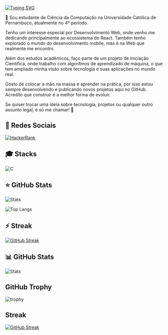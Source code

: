 [![Typing SVG](https://readme-typing-svg.demolab.com?font=Fira+Code&pause=1000&color=F7F7F7&repeat=false&width=435&lines=Ol%C3%A1!+Meu+nome+é+Lucas+Vinícius)](https://git.io/typing-svg)

👋 Sou estudante de Ciência da Computação na Universidade Católica de Pernambuco, atualmente no 4º período.

Tenho um interesse especial por Desenvolvimento Web, onde venho me dedicando principalmente ao ecossistema do React. Também tenho explorado o mundo do desenvolvimento mobile, mas é na Web que realmente me encontro.

Além dos estudos acadêmicos, faço parte de um projeto de Iniciação Científica, onde trabalho com algoritmos de aprendizado de máquina, o que tem ampliado minha visão sobre tecnologia e suas aplicações no mundo real.

Gosto de colocar a mão na massa e aprender na prática, por isso estou sempre desenvolvendo e publicando novos projetos aqui no GitHub. Acredito que construir é a melhor forma de evoluir.

Se quiser trocar uma ideia sobre tecnologia, projetos ou qualquer outro assunto legal, é só me chamar! 🚀
## 🔗 Redes Sociais

[![HackerRank](https://img.shields.io/badge/HackerRank-00EA64.svg?style=for-the-badge&logo=HackerRank&logoColor=white)](https://www.hackerrank.com/profile/vinicioslucas37)

## 🎓 Stacks 
![C](https://img.shields.io/badge/C-00599C.svg?style=for-the-badge&logo=C++&logoColor=white)

## ⭐ GitHub Stats
![Stats](https://github-readme-stats.vercel.app/api?username=Lucavinini&show_icons=true&theme=dark&count_private=true&locale=pt-br)

![Top Langs](https://github-readme-stats.vercel.app/api/top-langs/?username=Lucavinini&hide_progress=true&theme=dark&locale=pt-br)

## ⚡ Streak 
[![GitHub Streak](https://streak-stats.demolab.com?user=Lucavinini&theme=dark&hide_border=falso&locale=pt_BR&short_numbers=falso)](https://git.io/streak-stats)


## 📊 GitHub Stats
![Stats](https://github-readme-stats.vercel.app/api?username=Lucavinini&show_icons=true&theme=dark&count_private=true)

## GitHub Trophy
![trophy](https://github-profile-trophy.vercel.app/?username=Lucavinini&theme=darkhub&column=7)

## Streak
[![GitHub Streak](https://streak-stats.demolab.com?user=Lucavinini&theme=dark&hide_border=falso&locale=pt_BR&short_numbers=falso)](https://git.io/streak-stats)
